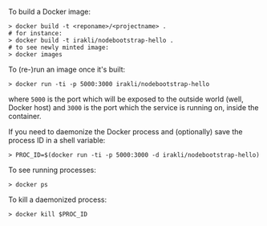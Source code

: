 
To build a Docker image:

~~~~~console
> docker build -t <reponame>/<projectname> .
# for instance:
> docker build -t irakli/nodebootstrap-hello .
# to see newly minted image:
> docker images
~~~~~

To (re-)run an image once it's built:

~~~~~console
> docker run -ti -p 5000:3000 irakli/nodebootstrap-hello
~~~~~

where `5000` is the port which will be exposed to the outside world (well, Docker host) and `3000` is the port which the service is running on, inside the container.

If you need to daemonize the Docker process and (optionally) save the process ID in a shell variable:

~~~~~console
> PROC_ID=$(docker run -ti -p 5000:3000 -d irakli/nodebootstrap-hello)
~~~~~

To see running processes:

~~~~~console
> docker ps
~~~~~

To kill a daemonized process:

~~~~~console
> docker kill $PROC_ID
~~~~~